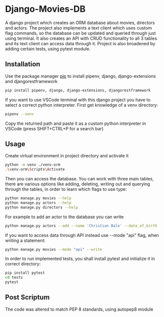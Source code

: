 # Django-Movies-DB

A django project which creates an ORM database about movies, directors and actors. The
project also implements a text client which uses custom flag commands, so the database can be updated and queried
through just using terminal. It also creates an API with CRUD functionality to all 3 tables
and its text client can access data through it. Project is also broadened by adding certain tests, using pytest module.


## Installation

Use the package manager [pip](https://pip.pypa.io/en/stable/) to install pipenv, django, 
django-extensions and djangorestframework

```bash
pip install pipenv, django, django-extensions, djangorestframework
```

If you want to use VSCode terminal with this django project you have to select a correct
python interpreter. First get knowledge of a venv directory:

```bash
pipenv --venv
```

Copy the returned path and paste it as a custom python interpreter in VSCode (press
SHIFT+CTRL+P for a search bar)

## Usage

Create virtual environment in project directory and activate it

```bash
python -m venv ./venv-orm
.\venv-orm\Scripts\Activate
```

Then you can access the database. You can work with three main tables, there are various
options like adding, deleting, writing out and querying through the tables, in order to
learn which flags to use type:

```bash
python manage.py movies --help
python manage.py actors --help
python manage.py directors --help
```

For example to add an actor to the database you can write

```bash
python manage.py actors --add --name 'Christian Bale' --date_of_birth '1974-1-30' --latest_movie 'Thor: Love and Thunder'
```

If you want to access data through API instead use --mode "api" flag, when writing a statement:

```bash
python manage.py movies --mode "api" --write
```

In order to run implemented tests, you shall install pytest and initialize it in correct directory:

```bash
pip install pytest
cd tests
pytest
```

## Post Scriptum
The code was altered to match PEP 8 standards, using autopep8 module
